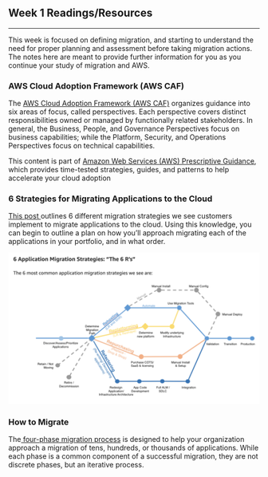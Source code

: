 ## Week 1 Readings/Resources

------

This week is focused on defining migration, and starting to understand the need for proper planning and assessment before taking migration actions. The notes here are meant to provide further information for you as you continue your study of migration and AWS. 

### AWS Cloud Adoption Framework (AWS CAF)

The [AWS Cloud Adoption Framework (AWS CAF)](https://aws.amazon.com/professional-services/CAF/) organizes guidance into six areas of focus, called perspectives. Each perspective covers distinct responsibilities owned or managed by functionally related stakeholders. In general, the Business, People, and Governance Perspectives focus on business capabilities; while the Platform, Security, and Operations Perspectives focus on technical capabilities.

This content is part of [Amazon Web Services (AWS) Prescriptive Guidance](https://docs.aws.amazon.com/prescriptive-guidance/latest/mrp-solution/overview.html), which provides time-tested strategies, guides, and patterns to help accelerate your cloud adoption

### 6 Strategies for Migrating Applications to the Cloud

[This post ](https://aws.amazon.com/blogs/enterprise-strategy/6-strategies-for-migrating-applications-to-the-cloud/)outlines 6 different migration strategies we see customers implement to migrate applications to the cloud. Using this knowledge, you can begin to outline a plan on how you’ll approach migrating each of the applications in your portfolio, and in what order.

![6R](../images/6r.png)

### How to Migrate

The[ four-phase migration process](https://aws.amazon.com/cloud-migration/how-to-migrate/) is designed to help your organization approach a migration of tens, hundreds, or thousands of applications. While each phase is a common component of a successful migration, they are not discrete phases, but an iterative process.
